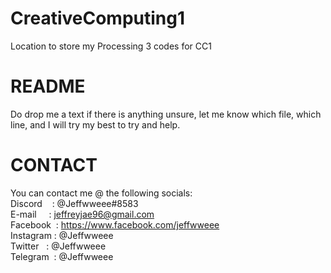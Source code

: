 # CreativeComputing1
Location to store my Processing 3 codes for CC1

# README

Do drop me a text if there is anything unsure, let me know which file, which line, and I will try my best
to try and help. </br>

# CONTACT
You can contact me @ the following socials:</br>
Discord&nbsp;&nbsp;&nbsp;&nbsp;: @Jeffwweee#8583</br>
E-mail&nbsp;&nbsp;&nbsp;&nbsp;&nbsp;: jeffreyjae96@gmail.com</br>
Facebook&nbsp;&nbsp;: https://www.facebook.com/jeffwweee </br>
Instagram&nbsp;: @Jeffwweee </br>
Twitter&nbsp;&nbsp;&nbsp;: @Jeffwweee </br>
Telegram&nbsp;&nbsp;: @Jeffwweee </br>
